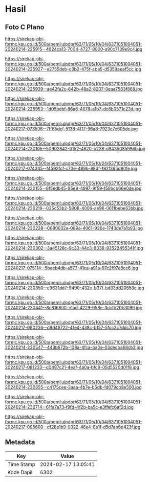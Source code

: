 # Hasil

## Foto C Plano

https://sirekap-obj-formc.kpu.go.id/500a/pemilu/pdpr/63/71/05/10/04/6371051004051-20240214-225915--4624ca13-7004-4727-8800-a90c7139e9c4.jpg

https://sirekap-obj-formc.kpu.go.id/500a/pemilu/pdpr/63/71/05/10/04/6371051004051-20240214-225927--e2755deb-c3b2-475f-aba5-d5359aeaf5cc.jpg

https://sirekap-obj-formc.kpu.go.id/500a/pemilu/pdpr/63/71/05/10/04/6371051004051-20240214-225939--ae42fa2c-642b-48a2-8207-0eaa7563f868.jpg

https://sirekap-obj-formc.kpu.go.id/500a/pemilu/pdpr/63/71/05/10/04/6371051004051-20240214-225953--1d05bebf-86a6-4078-a1b7-dc8b0571c23d.jpg

https://sirekap-obj-formc.kpu.go.id/500a/pemilu/pdpr/63/71/05/10/04/6371051004051-20240217-073506--7ff65dcf-5138-4f17-96a8-7923c7e605dc.jpg

https://sirekap-obj-formc.kpu.go.id/500a/pemilu/pdpr/63/71/05/10/04/6371051004051-20240214-230105--50902842-0152-4620-b238-d8435085986b.jpg

https://sirekap-obj-formc.kpu.go.id/500a/pemilu/pdpr/63/71/05/10/04/6371051004051-20240217-074345--f4592fcf-c70e-489b-88df-f92f365d90fe.jpg

https://sirekap-obj-formc.kpu.go.id/500a/pemilu/pdpr/63/71/05/10/04/6371051004051-20240214-230155--8f5edb45-95e9-4997-9f59-f59bcb66e0de.jpg

https://sirekap-obj-formc.kpu.go.id/500a/pemilu/pdpr/63/71/05/10/04/6371051004051-20240214-230219--025c53b2-5808-4006-ae96-0611bebe63bb.jpg

https://sirekap-obj-formc.kpu.go.id/500a/pemilu/pdpr/63/71/05/10/04/6371051004051-20240214-230238--0680032e-089a-4061-926e-1743de7a1b93.jpg

https://sirekap-obj-formc.kpu.go.id/500a/pemilu/pdpr/63/71/05/10/04/6371051004051-20240214-230302--3a45128c-9c33-44c3-8339-93522455341f.jpg

https://sirekap-obj-formc.kpu.go.id/500a/pemilu/pdpr/63/71/05/10/04/6371051004051-20240217-075114--5baeb4db-a577-41ca-a91a-97c2f97e8cc6.jpg

https://sirekap-obj-formc.kpu.go.id/500a/pemilu/pdpr/63/71/05/10/04/6371051004051-20240214-230350--c9631dd7-9490-432e-b37f-bd33dd20653c.jpg

https://sirekap-obj-formc.kpu.go.id/500a/pemilu/pdpr/63/71/05/10/04/6371051004051-20240214-230441--8c816800-e1ad-4229-958e-3dcfb20b3099.jpg

https://sirekap-obj-formc.kpu.go.id/500a/pemilu/pdpr/63/71/05/10/04/6371051004051-20240217-080236--d8d49722-41e4-438c-b157-5fcc2c7ddc70.jpg

https://sirekap-obj-formc.kpu.go.id/500a/pemilu/pdpr/63/71/05/10/04/6371051004051-20240214-230547--443b972b-108a-4fca-ba0e-03decba68cb3.jpg

https://sirekap-obj-formc.kpu.go.id/500a/pemilu/pdpr/63/71/05/10/04/6371051004051-20240217-081233--d0487c21-4eaf-4a0a-bfc9-05d5520d01f8.jpg

https://sirekap-obj-formc.kpu.go.id/500a/pemilu/pdpr/63/71/05/10/04/6371051004051-20240214-230655--c4175cee-3aaa-4b7e-b5db-fd079cb8e500.jpg

https://sirekap-obj-formc.kpu.go.id/500a/pemilu/pdpr/63/71/05/10/04/6371051004051-20240214-230714--61fa7a73-f9fd-4f2b-ba5c-e3ffefc6af2d.jpg

https://sirekap-obj-formc.kpu.go.id/500a/pemilu/pdpr/63/71/05/10/04/6371051004051-20240217-095600--df28e1b9-0322-46e4-8e1f-d5d7ab6d423f.jpg


## Metadata

| Key        | Value               |
| ---------- | ------------------- |
| Time Stamp | 2024-02-17 13:05:41 |
| Kode Dapil | 6302                |



